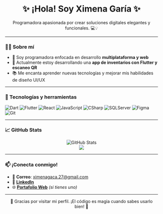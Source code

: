 <h1 align="center">✨ ¡Hola! Soy Ximena Garía ✨</h1>
<p align="center">
  Programadora apasionada por crear soluciones digitales elegantes y funcionales. 💻💡
</p>

---

### 🧑‍💻 Sobre mí

- 🚀 Soy programadora enfocada en desarrollo **multiplataforma y web**
- 📱 Actualmente estoy desarrollando una **app de inventarios con Flutter y escaneo QR**
- 📚 Me encanta aprender nuevas tecnologías y mejorar mis habilidades de diseño UI/UX

---

### 🧰 Tecnologías y herramientas

![Dart](https://img.shields.io/badge/Dart-0175C2?style=for-the-badge&logo=dart&logoColor=white)
![Flutter](https://img.shields.io/badge/Flutter-02569B?style=for-the-badge&logo=flutter&logoColor=white)
![React](https://img.shields.io/badge/React-20232A?style=for-the-badge&logo=react&logoColor=61DAFB)
![JavaScript](https://img.shields.io/badge/JavaScript-F7DF1E?style=for-the-badge&logo=javascript&logoColor=black)
![CSharp](https://img.shields.io/badge/C%23-239120?style=for-the-badge&logo=c-sharp&logoColor=white)
![SQLServer](https://img.shields.io/badge/SQL%20Server-CC2927?style=for-the-badge&logo=microsoftsqlserver&logoColor=white)
![Figma](https://img.shields.io/badge/Figma-F24E1E?style=for-the-badge&logo=figma&logoColor=white)
![Git](https://img.shields.io/badge/Git-F05032?style=for-the-badge&logo=git&logoColor=white)

---

### 📈 GitHub Stats

<p align="center">
  <img src="https://github-readme-stats.vercel.app/api?username=tuusuario&show_icons=true&theme=radical" alt="GitHub Stats"/>
  <br/>
  <img src="https://github-readme-stats.vercel.app/api/top-langs/?username=tuusuario&layout=compact&theme=radical"/>
</p>

---

### 📫 ¡Conecta conmigo!

- 📧 **Correo**: ximenagaca.27@gmail.com  
- 💼 [**LinkedIn**](www.linkedin.com/in/ximena-garcía-carmona27)  
- 🌐 [**Portafolio Web**]([https://tusitio.dev](https://mi-portafolio27.netlify.app/)) *(si tienes uno)*

---

<p align="center">💙 Gracias por visitar mi perfil. ¡El código es magia cuando sabes usarlo bien! 🔮</p>
